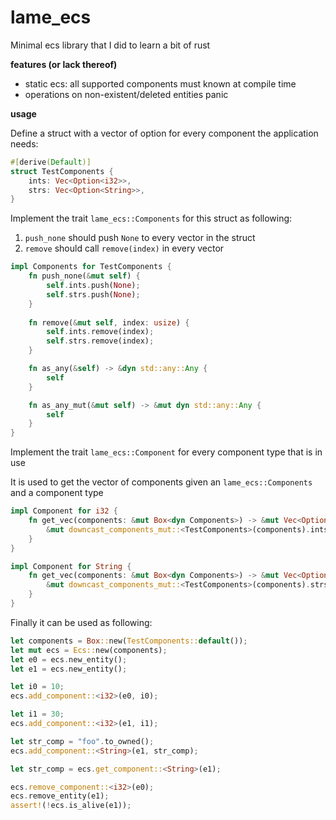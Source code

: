 # lame_ecs
Minimal ecs library that I did to learn a bit of rust

**features (or lack thereof)**
* static ecs: all supported components must known at compile time
* operations on non-existent/deleted entities panic

**usage**

Define a struct with a vector of option for every component the application needs:
```rs
#[derive(Default)]
struct TestComponents {
    ints: Vec<Option<i32>>,
    strs: Vec<Option<String>>,
}
```

Implement the trait ```lame_ecs::Components``` for this struct as following:
1. ```push_none``` should push ```None``` to every vector in the struct
2. ```remove``` should call ```remove(index)``` in every vector 

```rs
impl Components for TestComponents {
    fn push_none(&mut self) {
        self.ints.push(None);
        self.strs.push(None);
    }
    
    fn remove(&mut self, index: usize) {
        self.ints.remove(index);
        self.strs.remove(index);
    }

    fn as_any(&self) -> &dyn std::any::Any {
        self
    }

    fn as_any_mut(&mut self) -> &mut dyn std::any::Any {
        self
    }
}
```
Implement the trait ```lame_ecs::Component``` for every component type that is in use

It is used to get the vector of components given an ```lame_ecs::Components``` and a component type

```rs
impl Component for i32 {
    fn get_vec(components: &mut Box<dyn Components>) -> &mut Vec<Option<Self>> {
        &mut downcast_components_mut::<TestComponents>(components).ints
    }
}

impl Component for String {
    fn get_vec(components: &mut Box<dyn Components>) -> &mut Vec<Option<Self>> {
        &mut downcast_components_mut::<TestComponents>(components).strs
    }
}
```

Finally it can be used as following:
```rs
let components = Box::new(TestComponents::default());
let mut ecs = Ecs::new(components);
let e0 = ecs.new_entity();
let e1 = ecs.new_entity();

let i0 = 10;
ecs.add_component::<i32>(e0, i0);

let i1 = 30;
ecs.add_component::<i32>(e1, i1);

let str_comp = "foo".to_owned();
ecs.add_component::<String>(e1, str_comp);

let str_comp = ecs.get_component::<String>(e1);

ecs.remove_component::<i32>(e0);
ecs.remove_entity(e1);
assert!(!ecs.is_alive(e1));
```
